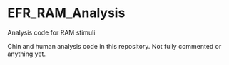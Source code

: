 # EFR_RAM_Analysis
Analysis code for RAM stimuli 

Chin and human analysis code in this repository. Not fully commented or anything yet. 
